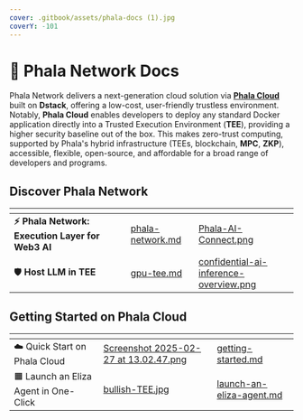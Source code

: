 ```yaml
---
cover: .gitbook/assets/phala-docs (1).jpg
coverY: -101
---
```


# 👾 Phala Network Docs

Phala Network delivers a next-generation cloud solution via [**Phala Cloud**](https://cloud.phala.network) built on **Dstack**, offering a low-cost, user-friendly trustless environment. Notably, **Phala Cloud** enables developers to deploy any standard Docker application directly into a Trusted Execution Environment (**TEE**), providing a higher security baseline out of the box. This makes zero-trust computing, supported by Phala's hybrid infrastructure (TEEs, blockchain, **MPC**, **ZKP**), accessible, flexible, open-source, and affordable for a broad range of developers and programs.

## Discover Phala Network

<table data-card-size="large" data-view="cards" data-full-width="false"><thead><tr><th></th><th></th><th></th><th data-hidden data-card-target data-type="content-ref"></th><th data-hidden data-card-cover data-type="files"></th></tr></thead><tbody><tr><td><strong>⚡️ Phala Network: Execution Layer for Web3 AI</strong></td><td></td><td></td><td><a href="overview/phala-network.md">phala-network.md</a></td><td><a href=".gitbook/assets/Phala-AI-Connect.png">Phala-AI-Connect.png</a></td></tr><tr><td>🛡️ <strong>Host LLM in TEE</strong></td><td></td><td></td><td><a href="overview/phala-network/gpu-tee.md">gpu-tee.md</a></td><td><a href=".gitbook/assets/confidential-ai-inference-overview.png">confidential-ai-inference-overview.png</a></td></tr></tbody></table>

## Getting Started on Phala Cloud

<table data-card-size="large" data-view="cards"><thead><tr><th></th><th data-hidden data-card-cover data-type="files"></th><th data-hidden data-card-target data-type="content-ref"></th></tr></thead><tbody><tr><td><span data-gb-custom-inline data-tag="emoji" data-code="2601">☁️</span>  Quick Start on Phala Cloud</td><td><a href=".gitbook/assets/Screenshot 2025-02-27 at 13.02.47.png">Screenshot 2025-02-27 at 13.02.47.png</a></td><td><a href="cloud/getting-started/getting-started.md">getting-started.md</a></td></tr><tr><td><span data-gb-custom-inline data-tag="emoji" data-code="1f7e7">🟧</span> Launch an Eliza Agent in One-Click</td><td><a href=".gitbook/assets/bullish-TEE.jpg">bullish-TEE.jpg</a></td><td><a href="phala-cloud/getting-started/explore-templates/launch-an-eliza-agent.md">launch-an-eliza-agent.md</a></td></tr></tbody></table>
